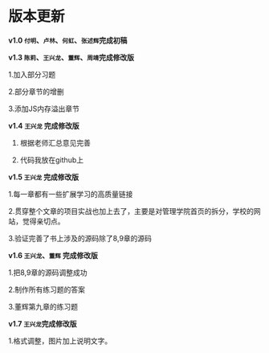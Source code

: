 版本更新
=======================

**v1.0 `付明`、`卢林`、`何虹`、`张述辉`完成初稿**

**v1.3 `陈莉`、`王兴龙`、`董辉`、`周靖`完成修改版**

1.加入部分习题

2.部分章节的增删

3.添加JS内存溢出章节


**v1.4 `王兴龙` 完成修改版**

1. 根据老师汇总意见完善

2. 代码我放在github上


**v1.5 `王兴龙` 完成修改版**

1.每一章都有一些扩展学习的高质量链接

2.贯穿整个文章的项目实战也加上去了，主要是对管理学院首页的拆分，学校的网站，觉得亲切点。

3.验证完善了书上涉及的源码除了8,9章的源码


**v1.6 `王兴龙`、`董辉` 完成修改版**

1.把8,9章的源码调整成功

2.制作所有练习题的答案

3.董辉第九章的练习题

**v1.7 `王兴龙`完成修改版**

1.格式调整，图片加上说明文字。

